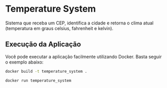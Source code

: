 # Temperature System

Sistema que receba um CEP, identifica a cidade e retorna o clima atual (temperatura em graus celsius, fahrenheit e kelvin).

## Execução da Aplicação

Você pode executar a aplicação facilmente utilizando Docker. Basta seguir o exemplo abaixo:

```bash
docker build -t temperature_system .
``` 
```bash
docker run temperature_system 
``` 
